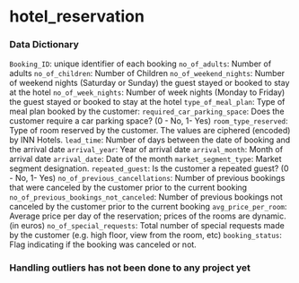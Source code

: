# hotel_reservation

### Data Dictionary

`Booking_ID`: unique identifier of each booking
`no_of_adults`: Number of adults
`no_of_children`: Number of Children
`no_of_weekend_nights`: Number of weekend nights (Saturday or Sunday) the guest stayed or booked to stay at the hotel
`no_of_week_nights`: Number of week nights (Monday to Friday) the guest stayed or booked to stay at the hotel
`type_of_meal_plan`: Type of meal plan booked by the customer:
`required_car_parking_space`: Does the customer require a car parking space? (0 - No, 1- Yes)
`room_type_reserved`: Type of room reserved by the customer. The values are ciphered (encoded) by INN Hotels.
`lead_time`: Number of days between the date of booking and the arrival date
`arrival_year`: Year of arrival date
`arrival_month`: Month of arrival date
`arrival_date`: Date of the month
`market_segment_type`: Market segment designation.
`repeated_guest`: Is the customer a repeated guest? (0 - No, 1- Yes)
`no_of_previous_cancellations`: Number of previous bookings that were canceled by the customer prior to the current booking
`no_of_previous_bookings_not_canceled`: Number of previous bookings not canceled by the customer prior to the current booking
`avg_price_per_room`: Average price per day of the reservation; prices of the rooms are dynamic. (in euros)
`no_of_special_requests`: Total number of special requests made by the customer (e.g. high floor, view from the room, etc)
`booking_status`: Flag indicating if the booking was canceled or not.

### Handling outliers has not been done to any project yet